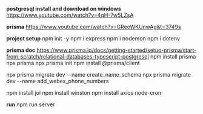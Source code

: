 **postgresql install and download on windows**
https://www.youtube.com/watch?v=4qH-7w5LZsA

**prisma**
https://www.youtube.com/watch?v=GReoWKUnwAg&t=3749s

**project setup**
npm init -y
npm i express
npm i nodemon
npm i dotenv


**prisma doc**
https://www.prisma.io/docs/getting-started/setup-prisma/start-from-scratch/relational-databases-typescript-postgresql
npm install prisma
npx prisma
npx prisma init
npm install @prisma/client

npx prisma migrate dev --name create_name_schema
npx prisma migrate dev --name add_webex_phone_numbers


npm install joi
npm install winston
npm install axios node-cron



**run**
npm run server
